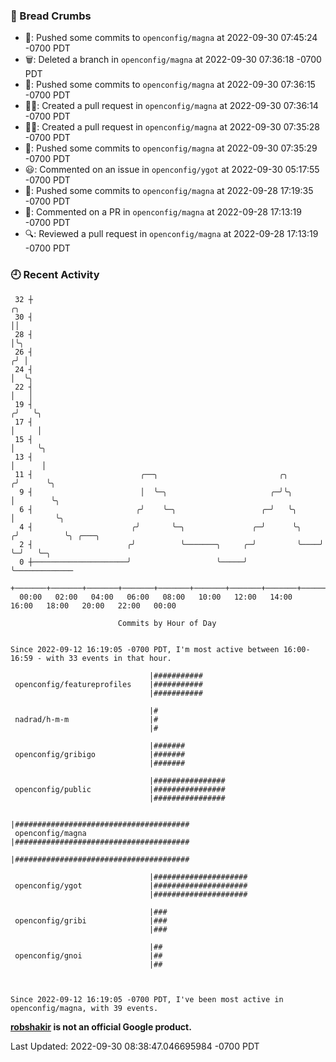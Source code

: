 ### 🍞 Bread Crumbs

 * 🚢: Pushed some commits to `openconfig/magna` at 2022-09-30 07:45:24 -0700 PDT
 * 🗑: Deleted a branch in `openconfig/magna` at 2022-09-30 07:36:18 -0700 PDT
 * 🚢: Pushed some commits to `openconfig/magna` at 2022-09-30 07:36:15 -0700 PDT
 * ✍🏼: Created a pull request in `openconfig/magna` at 2022-09-30 07:36:14 -0700 PDT
 * ✍🏼: Created a pull request in `openconfig/magna` at 2022-09-30 07:35:28 -0700 PDT
 * 🚢: Pushed some commits to `openconfig/magna` at 2022-09-30 07:35:29 -0700 PDT
 * 😃: Commented on an issue in `openconfig/ygot` at 2022-09-30 05:17:55 -0700 PDT
 * 🚢: Pushed some commits to `openconfig/magna` at 2022-09-28 17:19:35 -0700 PDT
 * 💬: Commented on a PR in  `openconfig/magna` at 2022-09-28 17:13:19 -0700 PDT
 * 🔍: Reviewed a pull request in  `openconfig/magna` at 2022-09-28 17:13:19 -0700 PDT

### 🕘 Recent Activity
```
 32 ┼                                                                    ╭╮
 30 ┤                                                                    ││
 28 ┤                                                                    │╰╮
 26 ┤                                                                   ╭╯ │
 24 ┤                                                                   │  ╰╮
 22 ┤                                                                   │   │
 19 ┤                                                                  ╭╯   ╰╮
 17 ┤                                                                  │     │
 15 ┤                                                                  │     ╰╮
 13 ┤                                                                  │      │
 11 ┤                        ╭──╮                           ╭╮        ╭╯      ╰╮
  9 ┤                        │  ╰─╮                       ╭─╯╰╮       │        ╰╮
  6 ┤                       ╭╯    ╰─╮                   ╭─╯   ╰╮      │         ╰╮
  4 ┤                      ╭╯       ╰─╮               ╭─╯      ╰╮    ╭╯          ╰╮ ╭───╮
  2 ┤                     ╭╯          ╰───────╮     ╭─╯         ╰────╯            ╰─╯   ╰─╮
  0 ┼─────────────────────╯                   ╰─────╯                                     ╰─────────────
    +───────+───────+───────+───────+───────+───────+───────+───────+───────+───────+───────+───────+────
  00:00   02:00   04:00   06:00   08:00   10:00   12:00   14:00   16:00   18:00   20:00   22:00   00:00   

						Commits by Hour of Day


Since 2022-09-12 16:19:05 -0700 PDT, I'm most active between 16:00-16:59 - with 33 events in that hour.

```



```
                               |###########
 openconfig/featureprofiles    |###########
                               |###########

                               |#
 nadrad/h-m-m                  |#
                               |#

                               |#######
 openconfig/gribigo            |#######
                               |#######

                               |################
 openconfig/public             |################
                               |################

                               |#######################################
 openconfig/magna              |#######################################
                               |#######################################

                               |#####################
 openconfig/ygot               |#####################
                               |#####################

                               |###
 openconfig/gribi              |###
                               |###

                               |##
 openconfig/gnoi               |##
                               |##



Since 2022-09-12 16:19:05 -0700 PDT, I've been most active in openconfig/magna, with 39 events.

```
**[robshakir](mailto:robjs@google.com) is not an official Google product.**  


Last Updated: 2022-09-30 08:38:47.046695984 -0700 PDT

